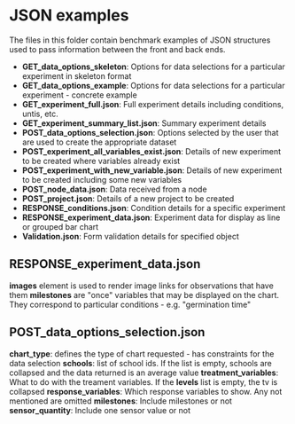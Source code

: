 # JSON examples

The files in this folder contain benchmark examples of JSON structures used to pass information between the front and back ends.

* **GET_data_options_skeleton**: Options for data selections for a particular experiment in skeleton format
* **GET_data_options_example**: Options for data selections for a particular experiment - concrete example
* **GET_experiment_full.json**: Full experiment details including conditions, untis, etc.
* **GET_experiment_summary_list.json**: Summary experiment details
* **POST_data_options_selection.json**: Options selected by the user that are used to create the appropriate dataset
* **POST_experiment_all_variables_exist.json**: Details of new experiment to be created where variables already exist
* **POST_experiment_with_new_variable.json**: Details of new experiment to be created including some new variables
* **POST_node_data.json**: Data received from a node
* **POST_project.json**: Details of a new project to be created
* **RESPONSE_conditions.json**: Condition details for a specific experiment
* **RESPONSE_experiment_data.json**: Experiment data for display as line or grouped bar chart
* **Validation.json**: Form validation details for specified object



## RESPONSE_experiment_data.json

**images** element is used to render image links for observations that have them
**milestones** are "once" variables that may be displayed on the chart. They correspond to particular conditions - e.g. "germination time"

## POST_data_options_selection.json

**chart_type**: defines the type of chart requested - has constraints for the data selection
**schools**: list of school ids. If the list is empty, schools are collapsed and the data returned is an average value
**treatment_variables**: What to do with the treament variables. If the **levels** list is empty, the tv is collapsed
**response_variables**: Which response variables to show. Any not mentioned are omitted
**milestones**: Include milestones or not
**sensor_quantity**: Include one sensor value or not
